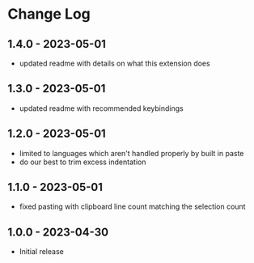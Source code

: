 # Change Log

## 1.4.0 - 2023-05-01

-   updated readme with details on what this extension does

## 1.3.0 - 2023-05-01

-   updated readme with recommended keybindings

## 1.2.0 - 2023-05-01

-   limited to languages which aren't handled properly by built in paste
-   do our best to trim excess indentation

## 1.1.0 - 2023-05-01

-   fixed pasting with clipboard line count matching the selection count

## 1.0.0 - 2023-04-30

-   Initial release
